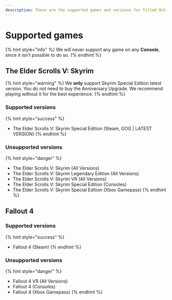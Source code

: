 ```yaml
---
description: These are the supported games and versions for Tilted Online
---
```


# Supported games

{% hint style="info" %}
We will never support any game on any **Console**, since it isn't possible to do so.
{% endhint %}

## The Elder Scrolls V: Skyrim

{% hint style="warning" %}
We **only** support Skyrim Special Edition latest version. You do not need to buy the Anniversary Upgrade. We recommend playing without it for the best experience.
{% endhint %}

### Supported versions

{% hint style="success" %}
* The Elder Scrolls V: Skyrim Special Edition (Steam, GOG | LATEST VERSION)
{% endhint %}

### Unsupported versions

{% hint style="danger" %}
* The Elder Scrolls V: Skyrim (All Versions)
* The Elder Scrolls V: Skyrim Legendary Edition (All Versions)
* The Elder Scrolls V: Skyrim VR (All Versions)
* The Elder Scrolls V: Skyrim Special Edition (Consoles)
* The Elder Scrolls V: Skyrim Special Edition (Xbox Gamepass)
{% endhint %}

## Fallout 4

### Supported versions

{% hint style="success" %}
* Fallout 4 (Steam)
{% endhint %}

### Unsupported versions

{% hint style="danger" %}
* Fallout 4 VR (All Versions)
* Fallout 4 (Consoles)
* Fallout 4 (Xbox Gamepass)
{% endhint %}
